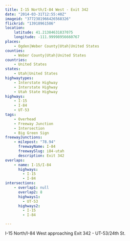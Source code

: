 ```yaml
---
title: I-15 North/I-84 West - Exit 342
date: "2014-03-31T12:55:40Z"
imageid: "3772381966426568326"
flickrid: "13918961586"
location:
    latitude: 41.21384631837075
    longitude: -111.99998956660767
places:
    - Ogden|Weber County|Utah|United States
counties:
    - Weber County|Utah|United States
countries:
    - United States
states:
    - Utah|United States
highwaytypes:
    - Interstate Highway
    - Interstate Highway
    - Utah State Highway
highways:
    - I-15
    - I-84
    - UT-53
tags:
    - Overhead
    - Freeway Junction
    - Intersection
    - Big Green Sign
freewayJunctions:
    - milepost: "78.94"
      freewayName: I-84
      freewaySlug: i84-utah
      description: Exit 342
overlaps:
    - name: I-15/I-84
      highways:
        - I-15
        - I-84
intersections:
    - overlap1: null
      overlap2: 8
      highways1:
        - UT-53
      highways2:
        - I-15
        - I-84

---
```

I-15 North/I-84 West approaching Exit 342 - UT-53/24th St.